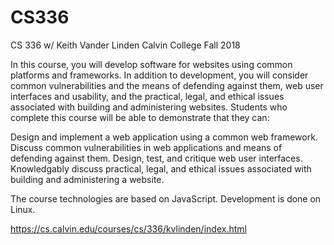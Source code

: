 # CS336
CS 336 w/ Keith Vander Linden Calvin College Fall 2018


 In this course, you will develop software for websites using common platforms and frameworks. In addition to development, you will consider common vulnerabilities and the means of defending against them, web user interfaces and usability, and the practical, legal, and ethical issues associated with building and administering websites. Students who complete this course will be able to demonstrate that they can:

 Design and implement a web application using a common web framework.
 Discuss common vulnerabilities in web applications and means of defending against them.
 Design, test, and critique web user interfaces.
 Knowledgably discuss practical, legal, and ethical issues associated with building and administering a website.

The course technologies are based on JavaScript. Development is done on Linux.

https://cs.calvin.edu/courses/cs/336/kvlinden/index.html
